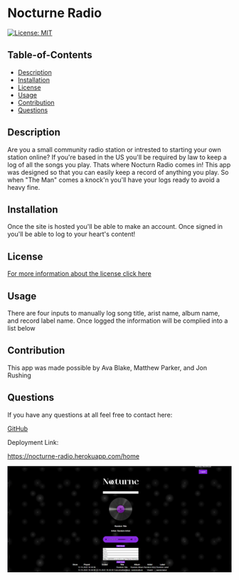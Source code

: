 # Nocturne Radio
[![License: MIT](https://img.shields.io/badge/License-MIT-yellow.svg)](https://opensource.org/licenses/MIT)
  ## Table-of-Contents
  - [Description](#description)
  - [Installation](#installation)
  - [License](#license)
  - [Usage](#usage)
  - [Contribution](#contributing)
  - [Questions](#questions)
  
  ## Description <a name="description"></a>
  Are you a small community radio station or intrested to starting your own station online? If you're based in the US you'll be required by law to keep a 
  log of all the songs you play. Thats where Nocturn Radio comes in! This app was designed so that you can easily keep a record of anything you play. So when "The
  Man" comes a knock'n you'll have your logs ready to avoid a heavy fine. 
  
  ## Installation <a name="installation"></a>
  Once the site is hosted you'll be able to make an account. Once signed in you'll be able to log to your heart's content!
  
  ## License <a name="license"></a>
  [For more information about the license click here](https://choosealicense.com/licenses/mit/)
  
  ## Usage <a name="usage"></a>
  There are four inputs to manually log song title, arist name, album name, and record label name. Once logged the information will be complied into a list
  below
  
  ## Contribution <a name="contributing"></a>
  This app was made possible by Ava Blake, Matthew Parker, and Jon Rushing
  
  ## Questions <a name="questions"></a>
  If you have any questions at all feel free to contact here:
  
  [GitHub](https://github.com/avablakedesign)



 Deployment Link:
 
 https://nocturne-radio.herokuapp.com/home
 
  ![](utils/nocturne-screenshot.png)

 
